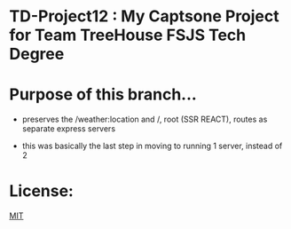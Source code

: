 # TD-Project12 : My Captsone Project for Team TreeHouse FSJS Tech Degree

# Purpose of this branch...

  - preserves the /weather:location and /, root (SSR REACT), routes as separate express servers

  - this was basically the last step in moving to running 1 server, instead of 2

# License:

[MIT](https://github.com/pereznetworks/TD-Project12/blob/master/LICENSE)
